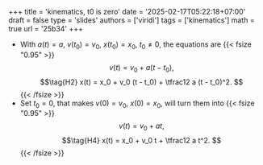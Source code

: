 +++
title = 'kinematics, t0 is zero'
date = '2025-02-17T05:22:18+07:00'
draft = false
type = 'slides'
authors = ['viridi']
tags = ['kinematics']
math = true
url = '25b34'
+++

+ With $a(t) = a$, $v(t_0) = v_0$, $x(t_0) = x_0$, $t_0 \ne 0$, the equations are
{{< fsize "0.95" >}}
$$\tag{H1}
v(t) = v_0 + a(t - t_0),
$$
$$\tag{H2}
x(t) = x_0 + v_0 (t - t_0) +  \tfrac12 a (t - t_0)^2.
$$
{{< /fsize >}}
+ Set $t_0 = 0$, that makes $v(0) = v_0$, $x(0) = x_0$, will turn them into
{{< fsize "0.95" >}}
$$\tag{H3}
v(t) = v_0 + at,
$$
$$\tag{H4}
x(t) = x_0 + v_0 t +  \tfrac12 a t^2.
$$
{{< /fsize >}}
